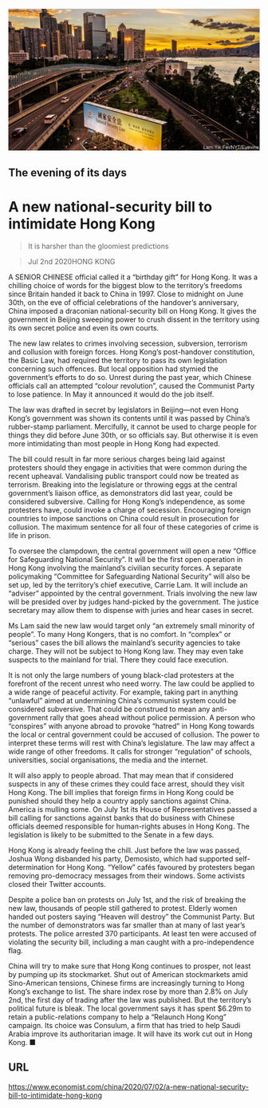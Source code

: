 ![](./images/20200704_CNP002_0.jpg)

## The evening of its days

# A new national-security bill to intimidate Hong Kong

> It is harsher than the gloomiest predictions

> Jul 2nd 2020HONG KONG

A  SENIOR CHINESE official called it a “birthday gift” for Hong Kong. It was a chilling choice of words for the biggest blow to the territory’s freedoms since Britain handed it back to China in 1997. Close to midnight on June 30th, on the eve of official celebrations of the handover’s anniversary, China imposed a draconian national-security bill on Hong Kong. It gives the government in Beijing sweeping power to crush dissent in the territory using its own secret police and even its own courts.

The new law relates to crimes involving secession, subversion, terrorism and collusion with foreign forces. Hong Kong’s post-handover constitution, the Basic Law, had required the territory to pass its own legislation concerning such offences. But local opposition had stymied the government’s efforts to do so. Unrest during the past year, which Chinese officials call an attempted “colour revolution”, caused the Communist Party to lose patience. In May it announced it would do the job itself.

The law was drafted in secret by legislators in Beijing—not even Hong Kong’s government was shown its contents until it was passed by China’s rubber-stamp parliament. Mercifully, it cannot be used to charge people for things they did before June 30th, or so officials say. But otherwise it is even more intimidating than most people in Hong Kong had expected.

The bill could result in far more serious charges being laid against protesters should they engage in activities that were common during the recent upheaval. Vandalising public transport could now be treated as terrorism. Breaking into the legislature or throwing eggs at the central government’s liaison office, as demonstrators did last year, could be considered subversive. Calling for Hong Kong’s independence, as some protesters have, could invoke a charge of secession. Encouraging foreign countries to impose sanctions on China could result in prosecution for collusion. The maximum sentence for all four of these categories of crime is life in prison.

To oversee the clampdown, the central government will open a new “Office for Safeguarding National Security”. It will be the first open operation in Hong Kong involving the mainland’s civilian security forces. A separate policymaking “Committee for Safeguarding National Security” will also be set up, led by the territory’s chief executive, Carrie Lam. It will include an “adviser” appointed by the central government. Trials involving the new law will be presided over by judges hand-picked by the government. The justice secretary may allow them to dispense with juries and hear cases in secret.

Ms Lam said the new law would target only “an extremely small minority of people”. To many Hong Kongers, that is no comfort. In “complex” or “serious” cases the bill allows the mainland’s security agencies to take charge. They will not be subject to Hong Kong law. They may even take suspects to the mainland for trial. There they could face execution.

It is not only the large numbers of young black-clad protesters at the forefront of the recent unrest who need worry. The law could be applied to a wide range of peaceful activity. For example, taking part in anything “unlawful” aimed at undermining China’s communist system could be considered subversive. That could be construed to mean any anti-government rally that goes ahead without police permission. A person who “conspires” with anyone abroad to provoke “hatred” in Hong Kong towards the local or central government could be accused of collusion. The power to interpret these terms will rest with China’s legislature. The law may affect a wide range of other freedoms. It calls for stronger “regulation” of schools, universities, social organisations, the media and the internet.

It will also apply to people abroad. That may mean that if considered suspects in any of these crimes they could face arrest, should they visit Hong Kong. The bill implies that foreign firms in Hong Kong could be punished should they help a country apply sanctions against China. America is mulling some. On July 1st its House of Representatives passed a bill calling for sanctions against banks that do business with Chinese officials deemed responsible for human-rights abuses in Hong Kong. The legislation is likely to be submitted to the Senate in a few days.

Hong Kong is already feeling the chill. Just before the law was passed, Joshua Wong disbanded his party, Demosisto, which had supported self-determination for Hong Kong. “Yellow” cafés favoured by protesters began removing pro-democracy messages from their windows. Some activists closed their Twitter accounts.

Despite a police ban on protests on July 1st, and the risk of breaking the new law, thousands of people still gathered to protest. Elderly women handed out posters saying “Heaven will destroy” the Communist Party. But the number of demonstrators was far smaller than at many of last year’s protests. The police arrested 370 participants. At least ten were accused of violating the security bill, including a man caught with a pro-independence flag.

China will try to make sure that Hong Kong continues to prosper, not least by pumping up its stockmarket. Shut out of American stockmarkets amid Sino-American tensions, Chinese firms are increasingly turning to Hong Kong’s exchange to list. The share index rose by more than 2.8% on July 2nd, the first day of trading after the law was published. But the territory’s political future is bleak. The local government says it has spent $6.29m to retain a public-relations company to help a “Relaunch Hong Kong” campaign. Its choice was Consulum, a firm that has tried to help Saudi Arabia improve its authoritarian image. It will have its work cut out in Hong Kong. ■

## URL

https://www.economist.com/china/2020/07/02/a-new-national-security-bill-to-intimidate-hong-kong
